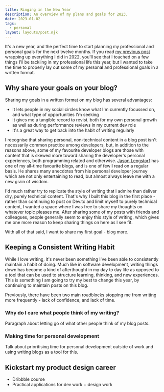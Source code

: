 ```yaml
---
title: Ringing in the New Year
description: An overview of my plans and goals for 2023.
date: 2023-01-02
tags:
  - personal
layout: layouts/post.njk
---
```


It's a new year, and the perfect time to start planning my professional and personal goals for the next twelve months. If you read [my previous post](/posts/2022_retrospective) wrapping up everything I did in 2022, you'll see that I touched on a few things I'll be tackling in my professional life this year, but I wanted to take the time to properly lay out some of my personal and professional goals in a written format.

## Why share your goals on your blog?

Sharing my goals in a written format on my blog has several advantages:

- It lets people in my social circles know what I'm currently focussed on, and what type of opportunities I'm seeking
- It gives me a tangible record to revist, both for my own personal growth as well as during performance reviews in my current dev role
- It's a great way to get back into the habit of writing regularly

I recognise that sharing personal, non-technical content in a blog post isn't necessarily common practice among developers, but, in addition to the reasons above, some of my favourite developer blogs are those with content that is skewed more toward sharing the developer's personal experiences, both programming related and otherwise. [Jason Lengstorf](https://www.jason.af/posts/) has one of my all-time favourite blogs, and is one of few I read on a regular basis. He shares many anecdotes from his personal developer journey which are not only entertaining to read, but almost always leave me with a new grain of wisdom.

I'd much rather try to replicate the style of writing that I admire than deliver dry, purely technical content. That's why I built this blog in the first place - rather than continuing to post on Dev.to and limit myself to purely technical content, I wanted a space where I was free to share my thoughts on whatever topic pleases me. After sharing some of my posts with friends and colleagues, people generally seem to enjoy this style of writing, which gives me one more reason to keep sharing things on here as I see fit.

With all of that said, I want to share my first goal - blog more.

## Keeping a Consistent Writing Habit

While I love writing, it's never been something I've been able to consistently maintain a habit of doing. Much like in software development, writing things down has become a kind of afterthought in my day to day life as opposed to a tool that can be used to structure learning, thinking, and new experiences. This is something I am going to try my best to change this year, by continuing to maintain posts on this blog.

Previously, there have been two main roadblocks stopping me from writing more frequently - lack of confidence, and lack of time.

### Why do I care what people think of my writing?

Paragraph about letting go of what other people think of my blog posts.

### Making time for personal development

Talk about prioritising time for personal development outside of work and using writing blogs as a tool for this.

## Kickstart my product design career

- Dribbble course
- Practical applications for dev work + design work

